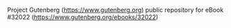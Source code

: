 Project Gutenberg (https://www.gutenberg.org) public repository for eBook #32022 (https://www.gutenberg.org/ebooks/32022)
